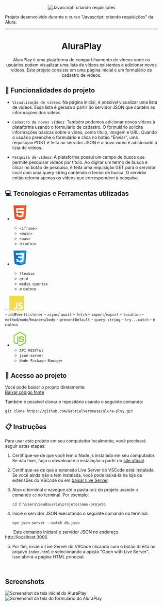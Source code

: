 <p align="center"> <img src="https://imgur.com/J3hD21O.png" alt="Javascript: criando requisições"> </p>
<p>Projeto desenvolvido durante o curso "Javascript: criando requisições" da Alura.</p>

<hr>

<h1 align="center">AluraPlay</h1>
<p align="center">AluraPlay é uma plataforma de compartilhamento de vídeos onde os usuários podem visualizar uma lista de vídeos existentes e adicionar novos vídeos. Este projeto consiste em uma página inicial e um formulário de cadastro de vídeos.</p>

## :hammer: Funcionalidades do projeto

- `Visualização de vídeos`: Na página inicial, é possível visualizar uma lista de vídeos. Essa lista é gerada a partir do servidor JSON que contém as informações dos vídeos.

- `Cadastro de novos vídeos`: Também podemos adicionar novos vídeos à plataforma usando o formulário de cadastro. O formulário solicita informações básicas sobre o vídeo, como título, imagem e URL. Quando o usuário preenche o formulário e clica no botão "Enviar", uma requisição POST é feita ao servidor JSON e o novo vídeo é adicionado à lista de vídeos.

- `Pesquisa de vídeos`: A plataforma possui um campo de busca que permite pesquisar vídeos por título. Ao digitar um termo de busca e clicar no botão de pesquisa, é feita uma requisição GET para o servidor local com uma query string contendo o termo de busca. O servidor então retorna apenas os vídeos que correspondem à pesquisa.

## :computer: Tecnologias e Ferramentas utilizadas

- <img height="50px" src="https://raw.githubusercontent.com/devicons/devicon/master/icons/html5/html5-original.svg"><br>
    - `<iframe>` 
    - `<main>` 
    - `<nav>`
    - e outros

- <img height="50px" src="https://raw.githubusercontent.com/devicons/devicon/master/icons/css3/css3-original.svg"><br>
    - `flexbox`
    - `grid`
    - `media queries`
    - e outros

= <img height="50px" src="https://raw.githubusercontent.com/devicons/devicon/master/icons/javascript/javascript-plain.svg"><br>
    - `addEventListener`
    - `async`/ `await`
    - `fetch`
    - `import`/`export`
    - `location`
    - `method`/`mode`/`headers`/`body`
    - `preventDefault`
    - `query string`
    - `try...catch`
    - e outros

- <img height="50px" src="https://raw.githubusercontent.com/devicons/devicon/master/icons/nodejs/nodejs-original.svg"><br>
    - `API RESTful`
    - `json-server`
    - `Node Package Manager`

## :open_file_folder: Acesso ao projeto
Você pode baixar o projeto diretamente:  
[Baixar código fonte](https://github.com/GabrielVeroneze/alura-play/archive/refs/heads/main.zip)

Também é possível clonar o repositório usando o seguinte comando:
```
git clone https://github.com/GabrielVeroneze/alura-play.git
```

## :clipboard: Instruções
Para usar este projeto em seu computador localmente, você precisará seguir estas etapas:

1. Certifique-se de que você tem o Node.js instalado em seu computador. Se não tiver, faça o download e a instalação a partir do [site oficial](https://nodejs.org/).

2. Certifique-se de que a extensão Live Server do VSCode está instalada. Se você ainda não a tem instalada, você pode baixá-la na loja de extensões do VSCode ou em [baixar Live Server](https://marketplace.visualstudio.com/items?itemName=ritwickdey.LiveServer).

3. Abra o terminal e navegue até a pasta raiz do projeto usando o comando `cd` no terminal. Por exemplo:
   ```
   cd C:\Users\SeuUsuario\projetos\meu-projeto
   ```
4. Inicie o servidor JSON executando o seguinte comando no terminal:
   ```
   npx json-server --watch db.json
   ```
&nbsp; &nbsp; &nbsp; &nbsp;Este comando iniciará o servidor JSON no endereço http://localhost:3000.

5. Por fim, inicie o Live Server do VSCode clicando com o botão direito no arquivo `ìndex.html` e selecionando a opção "Open with Live Server". Isso abrirá a página HTML principal.
<br>

## Screenshots
![Screenshot da tela inicial do AluraPlay](https://imgur.com/aymxEsh.png)
![Screenshot da tela do formulário do AluraPlay](https://imgur.com/ShNADf2.png)
